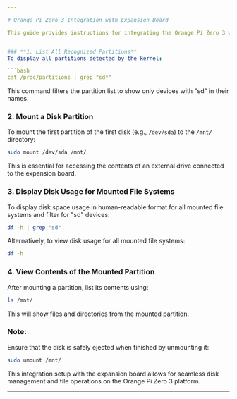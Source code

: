 ```yaml
---

# Orange Pi Zero 3 Integration with Expansion Board  

This guide provides instructions for integrating the Orange Pi Zero 3 with its expansion board and managing disk partitions using standard Linux commands.


### **1. List All Recognized Partitions**  
To display all partitions detected by the kernel:  

```bash
cat /proc/partitions | grep "sd*"
```
This command filters the partition list to show only devices with "sd" in their names.



### **2. Mount a Disk Partition**
To mount the first partition of the first disk (e.g., `/dev/sda`) to the `/mnt/` directory:  

```bash
sudo mount /dev/sda /mnt/
```
This is essential for accessing the contents of an external drive connected to the expansion board.



### **3. Display Disk Usage for Mounted File Systems**
To display disk space usage in human-readable format for all mounted file systems and filter for "sd" devices:  

```bash
df -h | grep "sd"
```

Alternatively, to view disk usage for all mounted file systems:  

```bash
df -h
```


### **4. View Contents of the Mounted Partition**
After mounting a partition, list its contents using:  

```bash
ls /mnt/
```
This will show files and directories from the mounted partition.


### **Note:**  
Ensure that the disk is safely ejected when finished by unmounting it:  

```bash
sudo umount /mnt/
``` 

This integration setup with the expansion board allows for seamless disk management and file operations on the Orange Pi Zero 3 platform.

---
```

